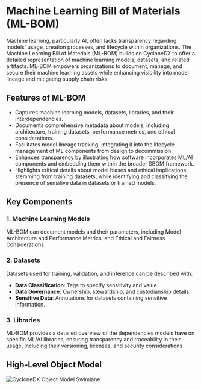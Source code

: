 # Machine Learning Bill of Materials (ML-BOM)

Machine learning, particularly AI, often lacks transparency regarding models' usage, creation processes, and lifecycle within organizations. The Machine Learning Bill of Materials (ML-BOM) builds on CycloneDX to offer a detailed representation of machine learning models, datasets, and related artifacts. ML-BOM empowers organizations to document, manage, and secure their machine learning assets while enhancing visibility into model lineage and mitigating supply chain risks.

## Features of ML-BOM
- Captures machine learning models, datasets, libraries, and their interdependencies.
- Documents comprehensive metadata about models, including architecture, training datasets, performance metrics, and ethical considerations.
- Facilitates model lineage tracking, integrating it into the lifecycle management of ML components from design to decommission.
- Enhances transparency by illustrating how software incorporates ML/AI components and embedding them within the broader SBOM framework.
- Highlights critical details about model biases and ethical implications stemming from training datasets, while identifying and classifying the presence of sensitive data in datasets or trained models.

## Key Components

### 1. **Machine Learning Models**
ML-BOM can document models and their parameters, including Model Architecture and Performance Metrics, and Ethical and Fairness Considerations

### 2. **Datasets**
Datasets used for training, validation, and inference can be described with:
- **Data Classification**: Tags to specify sensitivity and value.
- **Data Governance**: Ownership, stewardship, and custodianship details.
- **Sensitive Data**: Annotations for datasets containing sensitive information.

### 3. **Libraries**
ML-BOM provides a detailed overview of the dependencies models have on specific ML/AI libraries, ensuring transparency and traceability in their usage, including their versioning, licenses, and security considerations


## High-Level Object Model
![CycloneDX Object Model Swimlane](https://cyclonedx.org/theme/assets/images/CycloneDX-Object-Model-Swimlane.svg)
